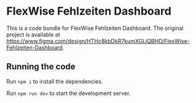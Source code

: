 
  # FlexWise Fehlzeiten Dashboard

  This is a code bundle for FlexWise Fehlzeiten Dashboard. The original project is available at https://www.figma.com/design/HTHc8kbDkR7kumXGLjQBHD/FlexWise-Fehlzeiten-Dashboard.

  ## Running the code

  Run `npm i` to install the dependencies.

  Run `npm run dev` to start the development server.
  